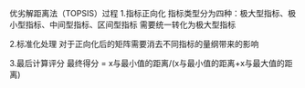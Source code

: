 优劣解距离法（TOPSIS）过程
1.指标正向化
        指标类型分为四种：极大型指标、极小型指标、中间型指标、区间型指标
        需要统一转化为极大型指标

2.标准化处理
        对于正向化后的矩阵需要消去不同指标的量纲带来的影响

3.最后计算评分
        最终得分 =  x与最小值的距离/(x与最小值的距离+x与最大值的距离)